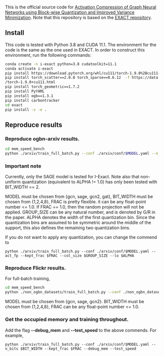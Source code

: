 This is the official source code for [Activation Compression of Graph Neural Networks using Block-wise Quantization and Improved Variance Minimization](https://arxiv.org/abs/2309.11856). Note that this repository is based on the [EXACT repository](https://github.com/warai-0toko/Exact).

## Install
This code is tested with Python 3.8 and CUDA 11.1. The environment for the code is the same as the one used in EXACT. In order to construct this environment, run the following commands:

```bash
conda create -n i-exact python=3.8 cudatoolkit=11.1
conda activate i-exact
pip install https://download.pytorch.org/whl/cu111/torch-1.9.0%2Bcu111-cp38-cp38-linux_x86_64.whl
pip install torch_scatter==2.0.8 torch_sparse==0.6.12  -f https://data.pyg.org/whl
/torch-1.9.0+cu111.html
pip install torch_geometric==1.7.2
pip install PyYAML
pip install ogb==1.3.1
pip install carbontracker
cd exact
pip install -v -e .
```

## Reproduce results

### Reproduce ogbn-arxiv results.
```bash
cd mem_speed_bench
python ./arxiv/train_full_batch.py --conf ./arxiv/conf/$MODEL.yaml --n_bits $BIT_WIDTH --kept_frac $FRAC --col_size $GROUP_SIZE --lo $ALPHA
```
### Important note
Currently, only the SAGE model is tested for I-Exact. Note also that non-uniform quantization (equivalent to ALPHA != 1.0) has only been tested with BIT_WIDTH == 2.

MODEL must be chosen from {gcn, sage, gcn2, gat}, BIT_WIDTH must be chosen from {1,2,4,8}, FRAC is pretty flexible. it can be any float-point number <= 1.0. If FRAC == 1.0, then the random projection will not be applied. GROUP_SIZE can be any natural number, and is denoted by G/R in the paper. ALPHA denotes the width of the first quantization bin. Since the quantization bins are assumed to be symmetric around the middle of the support, this also defines the remaining two quantization bins. 

If you do not want to apply any quantization, you can change the commend to 
```
python ./arxiv/train_full_batch.py --conf ./arxiv/conf/$MODEL.yaml --act_fp --kept_frac $FRAC --col_size $GROUP_SIZE --lo $ALPHA
```

### Reproduce Flickr results.
For full-batch training, 
```bash
cd mem_speed_bench
python ./non_ogbn_datasets/train_full_batch.py --conf ./non_ogbn_datasets/conf/$MODEL.yaml --n_bits $BIT_WIDTH --kept_frac $FRAC --dataset flickr --grad_norm 0.5 --col_size $GROUP_SIZE --lo $ALPHA
```
MODEL must be chosen from {gcn, sage, gcn2}. BIT_WIDTH must be chosen from {1,2,4,8}, FRAC can be any float-point number <= 1.0. 

### Get the occupied memory and training throughout.
Add the flag **--debug_mem** and **--test_speed** to the above commends. For example,
```
python ./arxiv/train_full_batch.py --conf ./arxiv/conf/$MODEL.yaml --n_bits $BIT_WIDTH --kept_frac $FRAC --debug_mem --test_speed
```
